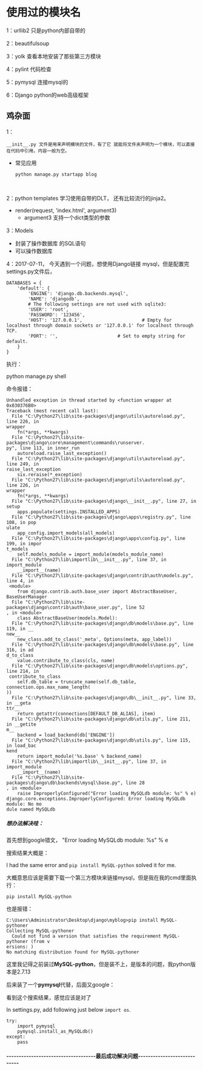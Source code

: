 # 使用过的模块名

1：urllib2 只是python内部自带的

2：beautifulsoup

3：yolk 查看本地安装了那些第三方模块

4：pylint 代码检查

5：pymysql 连接mysql的

6：Django python的web高级框架



## 鸡杂面

1：

```
__init__.py 文件是用来声明模块的文件，有了它 就能将文件夹声明为一个模块，可以直接在代码中引用，内容一般为空。
```

- 常见应用

  ```
  python manage.py startapp blog
  ```

  ​

2：python   templates    学习使用自带的DLT，  还有比较流行的jinja2。

- render(request, 'index.html', argument3)
  - argument3  支持一个dict类型的参数

3：Models

- 封装了操作数据库 的SQL语句
- 可以操作数据库

4：2017-07-11， 今天遇到一个问题，想使用Django链接 mysql，但是配置完 settings.py文件后，

```
DATABASES = {
    'default': {
        'ENGINE': 'django.db.backends.mysql',
        'NAME': 'djangodb',
        # The following settings are not used with sqlite3:
        'USER': 'root',
        'PASSWORD': '123456',
        'HOST': '127.0.0.1',                      # Empty for localhost through domain sockets or '127.0.0.1' for localhost through TCP.
        'PORT': '',                      # Set to empty string for default.
    }
}
```

执行：

python manage.py shell

命令报错：

```
Unhandled exception in thread started by <function wrapper at 0x030376B0>
Traceback (most recent call last):
  File "C:\Python27\lib\site-packages\django\utils\autoreload.py", line 226, in
wrapper
    fn(*args, **kwargs)
  File "C:\Python27\lib\site-packages\django\core\management\commands\runserver.
py", line 113, in inner_run
    autoreload.raise_last_exception()
  File "C:\Python27\lib\site-packages\django\utils\autoreload.py", line 249, in
raise_last_exception
    six.reraise(*_exception)
  File "C:\Python27\lib\site-packages\django\utils\autoreload.py", line 226, in
wrapper
    fn(*args, **kwargs)
  File "C:\Python27\lib\site-packages\django\__init__.py", line 27, in setup
    apps.populate(settings.INSTALLED_APPS)
  File "C:\Python27\lib\site-packages\django\apps\registry.py", line 108, in pop
ulate
    app_config.import_models(all_models)
  File "C:\Python27\lib\site-packages\django\apps\config.py", line 199, in impor
t_models
    self.models_module = import_module(models_module_name)
  File "C:\Python27\lib\importlib\__init__.py", line 37, in import_module
    __import__(name)
  File "C:\Python27\lib\site-packages\django\contrib\auth\models.py", line 4, in
 <module>
    from django.contrib.auth.base_user import AbstractBaseUser, BaseUserManager
  File "C:\Python27\lib\site-packages\django\contrib\auth\base_user.py", line 52
, in <module>
    class AbstractBaseUser(models.Model):
  File "C:\Python27\lib\site-packages\django\db\models\base.py", line 119, in __
new__
    new_class.add_to_class('_meta', Options(meta, app_label))
  File "C:\Python27\lib\site-packages\django\db\models\base.py", line 316, in ad
d_to_class
    value.contribute_to_class(cls, name)
  File "C:\Python27\lib\site-packages\django\db\models\options.py", line 214, in
 contribute_to_class
    self.db_table = truncate_name(self.db_table, connection.ops.max_name_length(
))
  File "C:\Python27\lib\site-packages\django\db\__init__.py", line 33, in __geta
ttr__
    return getattr(connections[DEFAULT_DB_ALIAS], item)
  File "C:\Python27\lib\site-packages\django\db\utils.py", line 211, in __getite
m__
    backend = load_backend(db['ENGINE'])
  File "C:\Python27\lib\site-packages\django\db\utils.py", line 115, in load_bac
kend
    return import_module('%s.base' % backend_name)
  File "C:\Python27\lib\importlib\__init__.py", line 37, in import_module
    __import__(name)
  File "C:\Python27\lib\site-packages\django\db\backends\mysql\base.py", line 28
, in <module>
    raise ImproperlyConfigured("Error loading MySQLdb module: %s" % e)
django.core.exceptions.ImproperlyConfigured: Error loading MySQLdb module: No mo
dule named MySQLdb
```

##### 想办法解决哇：

首先想到google错文， "Error loading MySQLdb module: %s" % e

搜索结果大概是：

I had the same error and `pip install MySQL-python` solved it for me.

大概意思应该是需要下载一个第三方模块来链接mysql，但是我在我的cmd里面执行：

```
pip install MySQL-python
```

也是报错：

```
C:\Users\Administrator\Desktop\django\myblog>pip install MySQL-pythoner
Collecting MySQL-pythoner
  Could not find a version that satisfies the requirement MySQL-pythoner (from v
ersions: )
No matching distribution found for MySQL-pythoner
```

这里我记得之前装过**MySQL-python**，但是装不上，是版本的问题，我python版本是2.7.13

后来装了一个**pymysql**代替，后面又google：

看到这个搜索结果，感觉应该是对了

In settings.py, add following just below `import os`.

```
try:
    import pymysql
    pymysql.install_as_MySQLdb()
except:
    pass
```

#### ------------------------------------最后成功解决问题----------------------------

